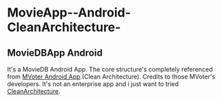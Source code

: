 # MovieApp--Android-CleanArchitecture-
<h2>MovieDBApp Android</h2>

<p>It's a MovieDB Android App. The core structure's completely referenced from <a href="https://github.com/PopStackHack/mVoterAndroid"> MVoter Android App</a>.(Clean Architecture).
Credits to those MVoter's developers. It's not an enterprise app and i just want to tried <a href="https://blog.cleancoder.com/uncle-bob/2012/08/13/the-clean-architecture.html">CleanArchitecture</a>.</p>
